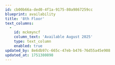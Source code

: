 ```yaml
---
id: cb00b66a-ded0-4f1a-9175-80a9867259cc
blueprint: availability
title: '8th Floor'
text_columns:
  -
    id: mckmyncf
    column_text: 'Available August 2025'
    type: text_column
    enabled: true
updated_by: 8e6db97c-665c-47eb-b476-76d55a45e908
updated_at: 1751380898
---
```

